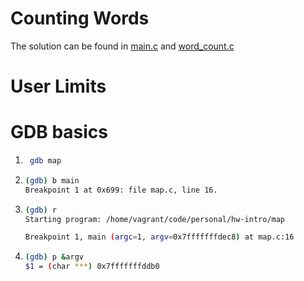 # Counting Words

The solution can be found in [main.c](./words/main.c) and [word_count.c](./words/word_count.c)

# User Limits 


# GDB basics

1. 
   ```bash
    gdb map
   ```

2. 
    ```bash
    (gdb) b main
    Breakpoint 1 at 0x699: file map.c, line 16.
    ```

3. 
    ```bash
    (gdb) r
    Starting program: /home/vagrant/code/personal/hw-intro/map

    Breakpoint 1, main (argc=1, argv=0x7fffffffdec8) at map.c:16
    ```

4. 
    ```bash
    (gdb) p &argv
    $1 = (char ***) 0x7fffffffddb0
    ```
